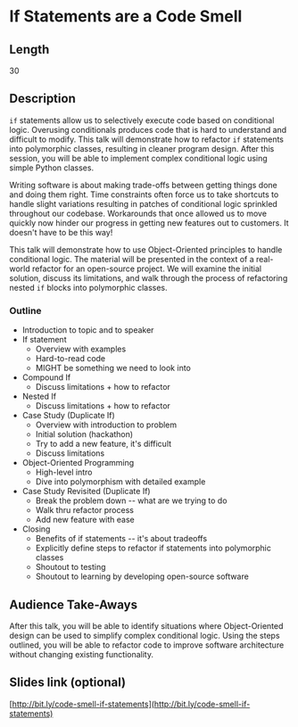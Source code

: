 # If Statements are a Code Smell

## Length

30

## Description

`if` statements allow us to selectively execute code based on conditional logic. Overusing conditionals produces code that is hard to understand and difficult to modify. This talk will demonstrate how to refactor `if` statements into polymorphic classes, resulting in cleaner program design. After this session, you will be able to implement complex conditional logic using simple Python classes.

Writing software is about making trade-offs between getting things done and doing them right. Time constraints often force us to take shortcuts to handle slight variations resulting in patches of conditional logic sprinkled throughout our codebase. Workarounds that once allowed us to move quickly now hinder our progress in getting new features out to customers. It doesn't have to be this way!

This talk will demonstrate how to use Object-Oriented principles to handle conditional logic. The material will be presented in the context of a real-world refactor for an open-source project. We will examine the initial solution, discuss its limitations, and walk through the process of refactoring nested `if` blocks into polymorphic classes.

### Outline

- Introduction to topic and to speaker
- If statement
    - Overview with examples
    - Hard-to-read code
    - MIGHT be something we need to look into
- Compound If
    - Discuss limitations + how to refactor
- Nested If
    - Discuss limitations + how to refactor
-  Case Study (Duplicate If)
    - Overview with introduction to problem
    - Initial solution (hackathon)
    - Try to add a new feature, it's difficult
    - Discuss limitations
- Object-Oriented Programming
    - High-level intro
    - Dive into polymorphism with detailed example
- Case Study Revisited (Duplicate If)
    - Break the problem down -- what are we trying to do
    - Walk thru refactor process
    - Add new feature with ease
- Closing
    - Benefits of if statements -- it's about tradeoffs
    - Explicitly define steps to refactor if statements into polymorphic classes
    - Shoutout to testing
    - Shoutout to learning by developing open-source software

## Audience Take-Aways

After this talk, you will be able to identify situations where Object-Oriented design can be used to simplify complex conditional logic. Using the steps outlined, you will be able to refactor code to improve software architecture without changing existing functionality.

## Slides link (optional)

[http://bit.ly/code-smell-if-statements](http://bit.ly/code-smell-if-statements)
